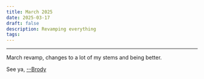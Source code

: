 ```yaml
---
title: March 2025
date: 2025-03-17
draft: false
description: Revamping everything
tags:
---
```

---
March revamp, changes to a lot of my stems and being better.

See ya, <a target="_blank" rel="noopener noreferrer" href="https://www.brodypen.com/">--Brody<a>
